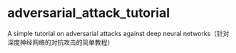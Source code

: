 # adversarial_attack_tutorial
A simple tutorial on adversarial attacks against deep neural networks（针对深度神经网络的对抗攻击的简单教程）
